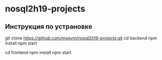 # nosql2h19-projects
## Инструкция по устрановке
git clone https://github.com/moevm/nosql2h19-projects.git
cd backend
npm install
npm start

cd frontend
npm install
npm start
